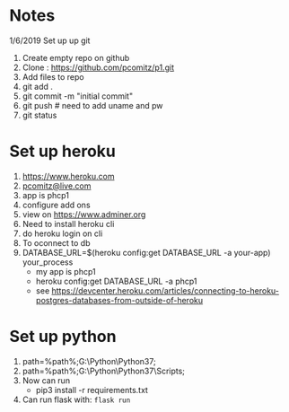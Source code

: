 # Notes 

1/6/2019 
Set up up git
1. Create empty repo on github
2. Clone : https://github.com/pcomitz/p1.git
3. Add files to repo
4. git add .
5. git commit -m "initial commit"
6. git push # need to add uname and pw
7. git status 

# Set up heroku

1.  https://www.heroku.com
2.  pcomitz@live.com
3.  app is phcp1 
4.  configure add ons 
5.  view on https://www.adminer.org
6.  Need to install heroku cli
7.  do heroku login on cli
8. To oconnect to db
9. DATABASE_URL=$(heroku config:get DATABASE_URL -a your-app) your_process
    - my app is phcp1
    - heroku config:get DATABASE_URL -a phcp1
    - see https://devcenter.heroku.com/articles/connecting-to-heroku-postgres-databases-from-outside-of-heroku
    

# Set up python 
1. path=%path%;G:\Python\Python37;
2. path=%path%;G:\Python\Python37\Scripts;
3. Now can run  
    - pip3 install -r requirements.txt
4. Can run flask with: <code>flask run</code> 


